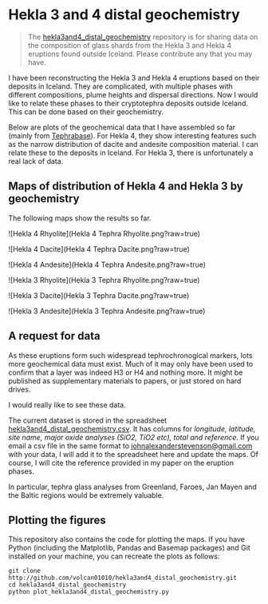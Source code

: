 # Hekla 3 and 4 distal geochemistry

>The [hekla3and4_distal_geochemistry](http://github.com/volcan01010/hekla3and4_distal_geochemistry.git) repository is for sharing data on the composition of glass shards from the Hekla 3 and Hekla 4 eruptions found outside Iceland.  Please contribute any that you may have.

I have been reconstructing the Hekla 3 and Hekla 4 eruptions based on their deposits in Iceland.  They are complicated, with multiple phases with different compositions, plume heights and dispersal directions.  Now I would like to relate these phases to their cryptotephra deposits outside Iceland.  This can be done based on their geochemistry.

Below are plots of the geochemical data that I have assembled so far (mainly from [Tephrabase](http://www.tephrabase.org)).  For Hekla 4, they show interesting features such as the narrow distribution of dacite and andesite composition material.  I can relate these to the deposits in Iceland.  For Hekla 3, there is unfortunately a real lack of data.


## Maps of distribution of Hekla 4 and Hekla 3 by geochemistry

The following maps show the results so far.

![Hekla 4 Rhyolite](Hekla 4 Tephra Rhyolite.png?raw=true)

![Hekla 4 Dacite](Hekla 4 Tephra Dacite.png?raw=true)

![Hekla 4 Andesite](Hekla 4 Tephra Andesite.png?raw=true)

![Hekla 3 Rhyolite](Hekla 3 Tephra Rhyolite.png?raw=true)

![Hekla 3 Dacite](Hekla 3 Tephra Dacite.png?raw=true)

![Hekla 3 Andesite](Hekla 3 Tephra Andesite.png?raw=true)


## A request for data

As these eruptions form such widespread tephrochronogical markers, lots more geochemical data must exist.  Much of it may only have been used to confirm that a layer was indeed H3 or H4 and nothing more.  It might be published as supplementary materials to papers, or just stored on hard drives.

I would really like to see these data.

The current dataset is stored in the spreadsheet [hekla3and4_distal_geochemistry.csv](hekla3and4_distal_geochemistry.csv).  It has columns for _longitude, latitude, site name, major oxide analyses (SiO2, TiO2 etc), total and reference_.  If you email a csv file in the same format to johnalexanderstevenson@gmail.com with your data, I will add it to the spreadsheet here and update the maps.  Of course, I will cite the reference provided in my paper on the eruption phases.

In particular, tephra glass analyses from Greenland, Faroes, Jan Mayen and the Baltic regions would be extremely valuable.


## Plotting the figures

This repository also contains the code for plotting the maps.  If you have
Python (including the Matplotlib, Pandas and Basemap packages) and Git
installed on your machine, you can recreate the plots as follows:

```
git clone http://github.com/volcan01010/hekla3and4_distal_geochemistry.git
cd hekla3and4_distal_geochemistry
python plot_hekla3and4_distal_geochemistry.py
```

